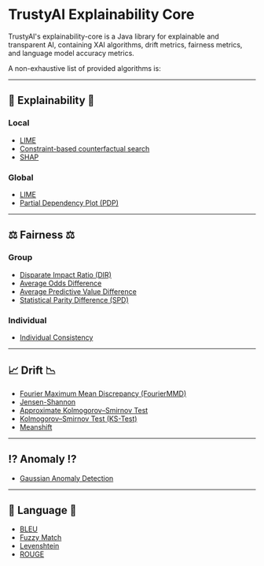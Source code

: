 # TrustyAI Explainability Core
TrustyAI's explainability-core is a Java library for explainable and transparent AI, 
containing XAI algorithms, drift metrics, fairness metrics, and language model accuracy metrics.

A non-exhaustive list of provided algorithms is:

---
## 🔬 Explainability 🔬
### Local
* [LIME](https://arxiv.org/abs/1602.04938)
* [Constraint-based counterfactual search](https://arxiv.org/abs/2104.12717)
* [SHAP](https://arxiv.org/abs/1705.07874)

### Global
* [LIME](https://arxiv.org/abs/1602.04938)
* [Partial Dependency Plot (PDP)](https://www.jstor.org/stable/2699986)

---
## ⚖️ Fairness ⚖️
### Group
* [Disparate Impact Ratio (DIR)](src/main/java/org/kie/trustyai/metrics/fairness/group/DisparateImpactRatio.java)
* [Average Odds Difference](src/main/java/org/kie/trustyai/metrics/fairness/group/GroupAverageOddsDifference.java)
* [Average Predictive Value Difference](src/main/java/org/kie/trustyai/metrics/fairness/group/GroupAveragePredictiveValueDifference.java)
* [Statistical Parity Difference (SPD)](src/main/java/org/kie/trustyai/metrics/fairness/group/GroupStatisticalParityDifference.java)

### Individual
* [Individual Consistency](src/main/java/org/kie/trustyai/metrics/fairness/individual/IndividualConsistency.java)

---
## 📈 Drift 📉
* [Fourier Maximum Mean Discrepancy (FourierMMD)](src/main/java/org/kie/trustyai/metrics/drift/fouriermmd)
* [Jensen-Shannon](src/main/java/org/kie/trustyai/metrics/drift/jensenshannon)
* [Approximate Kolmogorov–Smirnov Test](org/kie/trustyai/metrics/drift/kstest/ApproxKSTest.java)
* [Kolmogorov–Smirnov Test (KS-Test)](src/main/java/org/kie/trustyai/metrics/drift/kstest)
* [Meanshift](src/main/java/org/kie/trustyai/metrics/drift/meanshift)

---
## ⁉️ Anomaly ⁉️
* [Gaussian Anomaly Detection](src/main/java/org/kie/trustyai/metrics/anomaly/GaussianAnomalyDetection.java)

---
## 📝 Language 📝 
* [BLEU](src/main/java/org/kie/trustyai/metrics/language/bleu)
* [Fuzzy Match](src/main/java/org/kie/trustyai/metrics/language/match)
* [Levenshtein](src/main/java/org/kie/trustyai/metrics/language/levenshtein)
* [ROUGE](src/main/java/org/kie/trustyai/metrics/language/rouge)
